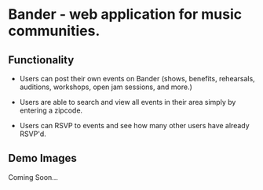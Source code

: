 # Bander - web application for music communities.

## Functionality

 - Users can post their own events on Bander (shows, benefits, rehearsals, auditions, workshops, open jam sessions, and more.)
 
 - Users are able to search and view all events in their area simply by entering a zipcode. 
 
 - Users can RSVP to events and see how many other users have already RSVP'd. 
 
 ## Demo Images
Coming Soon...
